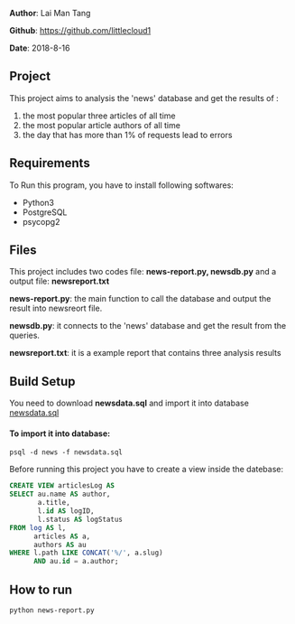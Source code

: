 **Author**: Lai Man Tang

**Github**: https://github.com/littlecloud1

**Date**: 2018-8-16

## Project
This project aims to analysis the 'news' database
and get the results of :
  1. the most popular three articles of all time
  2. the most popular article authors of all time
  3. the day that has more than 1% of requests lead to errors


## Requirements
To Run this program, you have to install following softwares:

  * Python3
  * PostgreSQL
  * psycopg2


## Files
This project includes two codes file: **news-report.py, newsdb.py** 
and a output file: **newsreport.txt**

**news-report.py**: the main function to call the database and output the result into newsreort file.

**newsdb.py**: it connects to the 'news' database and get the result from the queries.

**newsreport.txt**: it is a example report that contains three analysis results 

## Build Setup
You need to download **newsdata.sql** and import it into database
[newsdata.sql](https://d17h27t6h515a5.cloudfront.net/topher/2016/August/57b5f748_newsdata/newsdata.zip)

#### To import it into database:

`psql -d news -f newsdata.sql`

Before running this project you have to create a view inside the datebase:

```sql
CREATE VIEW articlesLog AS
SELECT au.name AS author,
       a.title,
       l.id AS logID,
       l.status AS logStatus
FROM log AS l,
      articles AS a,
      authors AS au
WHERE l.path LIKE CONCAT('%/', a.slug) 
      AND au.id = a.author;
```

## How to run

`python news-report.py`
